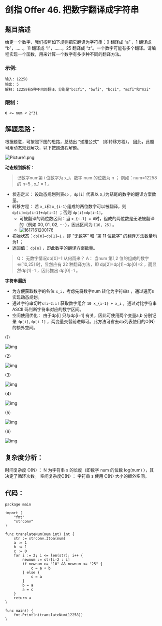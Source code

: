 # 剑指 Offer 46. 把数字翻译成字符串

## 题目描述

给定一个数字，我们按照如下规则把它翻译为字符串：0 翻译成 “a” ，1 翻译成 “b”，……，11 翻译成 “l”，……，25 翻译成 “z”。一个数字可能有多个翻译。请编程实现一个函数，用来计算一个数字有多少种不同的翻译方法。

### 示例:

```
输入: 12258
输出: 5
解释: 12258有5种不同的翻译，分别是"bccfi", "bwfi", "bczi", "mcfi"和"mzi"
```

### 限制：

```
0 <= num < 2^31
```

## 解题思路：

根据题意，可按照下图的思路，总结出 “递推公式” （即转移方程）。
因此，此题可用动态规划解决，以下按照流程解题。

![Picture1.png](http://cdn.xiaot123.com/blog/2021-04/e231fde16304948251633cfc65d04396f117239ea2d13896b1d2678de9067b42-Picture1.png-blog)



**动态规划解析**：

> 记数字num第 i 位数字为 x_i，数字 num 的位数为 n ；
> 例如：num=12258 的 n=5 , x_1 = 1 。

- 状态定义： 设动态规划列表`dp` ，`dp[i]` 代表以 x_i为结尾的数字的翻译方案数量。
- 转移方程： 若 `x_i`和 `x_{i-1}`组成的两位数字可以被翻译，则 `dp[i]=dp[i−1]+dp[i−2]` ；否则 `dp[i]=dp[i−1]`。
  - 可被翻译的两位数区间：当 `x_{i-1} = 0`时，组成的两位数是无法被翻译的（例如 00, 01, 02, ⋯ ），因此区间为 `[10, 25]` 。
  - ![1617161200176](http://cdn.xiaot123.com/blog/2021-04/1617161200176.png-blog)
- 初始状态：`dp[0]=dp[1]=1` ，即 “无数字” 和 “第 11 位数字” 的翻译方法数量均为1 ；
- 返回值： `dp[n]` ，即此数字的翻译方案数量。



> Q： 无数字情况dp[0]=1 从何而来？
> A： 当num 第1,2 位的组成的数字 ∈[10,25] 时，显然应有 22 种翻译方法，即 dp[2]=dp[1]+dp[0]=2 ，而显然dp[1]=1 ，因此推出 dp[0]=1 。

**字符串遍历**

- 为方便获取数字的各位 `x_i`，考虑先将数字num 转化为字符串s ，通过遍历s实现动态规划。
- 通过字符串切片`s[i−2:i]` 获取数字组合 `10 x_{i-1} + x_i` ，通过对比字符串 ASCII 码判断字符串对应的数字区间。
- 空间使用优化： 由于dp[i] 只与dp[i−1] 有关，因此可使用两个变量a,b 分别记录 `dp[i],dp[i−1]` ，两变量交替前进即可。此方法可省去dp列表使用的O(N) 的额外空间。

(1)

![img](http://cdn.xiaot123.com/blog/2021-04/f61ef2e376f0630ac9cf7cbd50701e64f73c9eb780bd942bd0697b92e3e13483-Picture2.png-blog)

(2)

![img](http://cdn.xiaot123.com/blog/2021-04/ad781beae643580cd3d52cca8679799deb3f7507d899881103bbe21a3f38907c-Picture3.png-blog)

(3)

![img](http://cdn.xiaot123.com/blog/2021-04/65d0dd59b5c6d31908f9f3df9a5f4282c94b58823a85339662fde39f9e649bd9-Picture4.png-blog)

(4)

![img](http://cdn.xiaot123.com/blog/2021-04/c13a47704f2f533c98a6c4175cacb858d54fd193fb9fec0f39e5f7b8d7735e4c-Picture9.png-blog)

(5)

![img](http://cdn.xiaot123.com/blog/2021-04/46d1fbb9a5943ddc56a48fa52d90447f4cf19467d67e6a44ae9b04dbc9804841-Picture10.png-blog)

(6)

![img](http://cdn.xiaot123.com/blog/2021-04/931cfb6eebc6b28ce255a4519a7cfa4ceee112ead044f4fc61f1eda46f13b9d7-Picture11.png-blog)


## 复杂度分析：

时间复杂度 O(N) ： N 为字符串 s 的长度（即数字 num 的位数 log(num) ），其决定了循环次数。
空间复杂度O(N) ： 字符串 s 使用 O(N) 大小的额外空间。



## 代码：

```
package main

import (
	"fmt"
	"strconv"
)

func translateNum(num int) int {
	str := strconv.Itoa(num)
	a := 1
	b := 1
	c := 0
	for i := 2; i <= len(str); i++ {
		newnum := str[i-2 : i]
		if newnum >= "10" && newnum <= "25" {
			c = a + b
		} else {
			c = a
		}
		b = a
		a = c
	}
	return a
}

func main() {
	fmt.Println(translateNum(12258))
}
```

